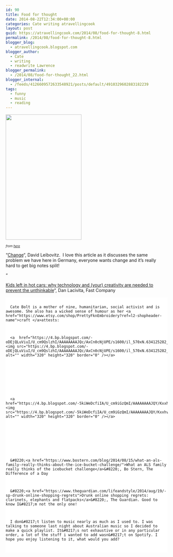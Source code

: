 ```yaml
---
id: 90
title: Food for thought
date: 2014-08-22T12:34:00+00:00
categories: Cate writing atravellingcook
layout: post
guid: https://atravellingcook.com/2014/08/food-for-thought-8.html
permalink: /2014/08/food-for-thought-8.html
blogger_blog:
  - atravellingcook.blogspot.com
blogger_author:
  - Cate
  - writing
  - readwrite Lawrence
blogger_permalink:
  - /2014/08/food-for-thought_22.html
blogger_internal:
  - /feeds/4126609572633548921/posts/default/4910329602883182239
tags:
  - funny
  - music
  - reading
---
```


  <a  href="https://3.bp.blogspot.com/-ZWaQNC-AbyU/U_cp6U9cjdI/AAAAAAAAJQs/7sghyIKJFNw/s1600/tumblr_n5iyau3aTU1qzyxjro1_1280.jpg"><img src="https://3.bp.blogspot.com/-ZWaQNC-AbyU/U_cp6U9cjdI/AAAAAAAAJQs/7sghyIKJFNw/s1600/tumblr_n5iyau3aTU1qzyxjro1_1280.jpg" alt="" width="243" height="400" border="0" /></a>






  <i><span style="font-size: x-small;">from <a href="https://www.old-chum.com/post/86920162863?utm_source=swissmiss&utm_campaign=c7e8ca18a2-RSS_EMAIL_CAMPAIGN&utm_medium=email&utm_term=0_2660ad4d17-c7e8ca18a2-329263722">here</a></i>


&#8220;[Change](https://www.davidlebovitz.com/2013/05/change/comment-page-1/#comments)&#8220;, David Leibovitz.  I love this article as it discusses the same problem we have here in Germany, everyone wants change and it&#8217;s really hard to get big notes split!

&#8220;

[Kids left in hot cars: why technology and (your) creativity are needed to prevent the unthinkable](https://www.fastcocreate.com/3034571/KIDS-LEFT-IN-HOT-CARS-WHY-TECHNOLOGY-AND-YOUR-CREATIVITY-ARE-NEEDED-TO-PREVENT-THE-UNTHINKABLE)&#8220;, Dan Lacivita, Fast Company



<div style="background-color: white; box-sizing: border-box; direction: ltr; float: left; margin: 0px; min-height: 1px; padding: 0px; position: relative; width: 520.328125px;">
  <div style="box-sizing: border-box; direction: ltr; margin: 0px 0px 12px; padding: 10px 0px;">
    
      Cate Bolt is a mother of nine, humanitarian, social activist and is awesome. She also has a wicked sense of humour as her <a href="https://www.etsy.com/shop/PrettyFknEmbroidery?ref=l2-shopheader-name">craft </a>attests:
    
    
    
      <a  href="https://4.bp.blogspot.com/-oDEjQLuViuI/U_cm9QslzhI/AAAAAAAAJQc/AxCn0cNjUPE/s1600/il_570xN.634125282_j6jt.jpg"><img src="https://4.bp.blogspot.com/-oDEjQLuViuI/U_cm9QslzhI/AAAAAAAAJQc/AxCn0cNjUPE/s1600/il_570xN.634125282_j6jt.jpg" alt="" width="320" height="320" border="0" /></a>
    
    
    
    
    
    
    
    
    
      <a  href="https://4.bp.blogspot.com/-5kiWeDcfiIA/U_cm9iGzQmI/AAAAAAAAJQY/Kxxhvt_b0hk/s1600/il_570xN.634135166_2uw5.jpg"><img src="https://4.bp.blogspot.com/-5kiWeDcfiIA/U_cm9iGzQmI/AAAAAAAAJQY/Kxxhvt_b0hk/s1600/il_570xN.634135166_2uw5.jpg" alt="" width="320" height="320" border="0" /></a>
    
    
    
    
    
    
    
    
    
      &#8220;<a href="https://www.bostern.com/blog/2014/08/15/what-an-als-family-really-thinks-about-the-ice-bucket-challenge/">What an ALS family really thinks of the icebucket challenge</a>&#8220;, Bo Stern, The Difference of a Day
    
    
    
      &#8220;<a href="https://www.theguardian.com/lifeandstyle/2014/aug/19/-sp-drunk-online-shopping-regrets">Drunk online shopping regrets: clarinets, elephants and flatpacks</a>&#8220;, The Guardian. Good to know I&#8217;m not the only one!
    
    
    
      I don&#8217;t listen to music nearly as much as I used to. I was talking to someone last night about Australian music so I decided to make a quick playlist. It&#8217;s not exhaustive or in any particular order, a lot of the stuff i wanted to add wasn&#8217;t on Spotify. I hope you enjoy listening to it, what would you add?
    
  
